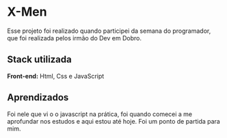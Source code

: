 # X-Men

Esse projeto foi realizado quando participei da semana do programador, que foi realizada pelos irmão do Dev em Dobro.


## Stack utilizada

**Front-end:** Html, Css e JavaScript


## Aprendizados

Foi nele que vi o o javascript na prática, foi quando comecei a me aprofundar nos estudos e aqui estou até hoje. Foi um ponto de partida para mim.

